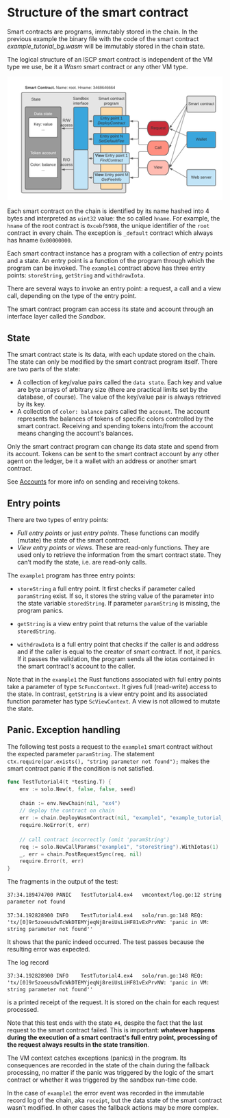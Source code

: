 # Structure of the smart contract

Smart contracts are programs, immutably stored in the chain. In the previous
example the binary file with the code of the smart contract
_example_tutorial_bg.wasm_ will be immutably stored in the chain state.

The logical structure of an ISCP smart contract is independent of the VM type we
use, be it a _Wasm_ smart contract or any other VM type.

![](../../static/img/tutorial/SC-structure.png)

Each smart contract on the chain is identified by its name hashed into 4 bytes
and interpreted as `uint32` value: the so called `hname`. For example,
the `hname` of the root contract is `0xcebf5908`, the unique identifier of the
`root` contract in every chain. The exception is `_default` contract which always has hname `0x00000000`.

Each smart contract instance has a program with a collection of entry points and
a state. An entry point is a function of the program through which the program
can be invoked. The `example1` contract above has three entry
points: `storeString`, `getString` and `withdrawIota`.

There are several ways to invoke an entry point: a request, a call and a view
call, depending on the type of the entry point.

The smart contract program can access its state and account through an interface
layer called the _Sandbox_.

## State

The smart contract state is its data, with each update stored on the chain. The
state can only be modified by the smart contract program itself. There are two
parts of the state:

- A collection of key/value pairs called the `data state`. Each key and value
  are byte arrays of arbitrary size (there are practical limits set by the
  database, of course). The value of the key/value pair is always retrieved by
  its key.
- A collection of `color: balance` pairs called the `account`. The account
  represents the balances of tokens of specific colors controlled by the smart
  contract. Receiving and spending tokens into/from the account means changing
  the account's balances.

Only the smart contract program can change its data state and spend from its
account. Tokens can be sent to the smart contract account by any other agent on
the ledger, be it a wallet with an address or another smart contract.

See [Accounts](../contract_core/accounts.md) for more info on sending and receiving tokens.

## Entry points

There are two types of entry points:

- _Full entry points_ or just _entry points_. These functions can modify
  (mutate) the state of the smart contract.
- _View entry points_ or _views_. These are read-only functions. They are used
  only to retrieve the information from the smart contract state. They can’t
  modify the state, i.e. are read-only calls.

The `example1` program has three entry points:

- `storeString` a full entry point. It first checks if parameter
  called `paramString` exist. If so, it stores the string value of the parameter
  into the state variable `storedString`. If parameter `paramString` is missing,
  the program panics.

- `getString` is a view entry point that returns the value of the
  variable `storedString`.

- `withdrawIota` is a full entry point that checks if the caller is and address
  and if the caller is equal to the creator of smart contract. If not, it
  panics. If it passes the validation, the program sends all the iotas contained
  in the smart contract's account to the caller.

Note that in the `example1` the Rust functions associated with full entry points
take a parameter of type `ScFuncContext`. It gives full (read-write) access to
the state. In contrast, `getString` is a view entry point and its associated
function parameter has type `ScViewContext`. A view is not allowed to mutate 
the state.

## Panic. Exception handling

The following test posts a request to the `example1` smart contract without 
the expected parameter `paramString`. The
statement `ctx.require(par.exists(), "string parameter not found");` makes 
the smart contract panic if the condition is not satisfied.

```go
func TestTutorial4(t *testing.T) {
	env := solo.New(t, false, false, seed)

	chain := env.NewChain(nil, "ex4")
	// deploy the contract on chain
	err := chain.DeployWasmContract(nil, "example1", "example_tutorial_bg.wasm")
	require.NoError(t, err)

	// call contract incorrectly (omit 'paramString')
	req := solo.NewCallParams("example1", "storeString").WithIotas(1)
	_, err = chain.PostRequestSync(req, nil)
	require.Error(t, err)
}
```

The fragments in the output of the test:

```
37:34.189474700	PANIC	TestTutorial4.ex4	vmcontext/log.go:12	string parameter not found

37:34.192828900	INFO	TestTutorial4.ex4	solo/run.go:148	REQ: 'tx/[0]9r5zoeusdwTcWkDTEMYjeqNj8reiUsLiHF81vExPrvNW: 'panic in VM: string parameter not found''
``` 

It shows that the panic indeed occurred. The test passes because the resulting
error was expected.

The log record
```
37:34.192828900	INFO	TestTutorial4.ex4	solo/run.go:148	REQ: 'tx/[0]9r5zoeusdwTcWkDTEMYjeqNj8reiUsLiHF81vExPrvNW: 'panic in VM: string parameter not found''
```
is a printed receipt of the request. It is stored on the chain for each request processed.

Note that this test ends with the state `#4`, despite the fact that the last
request to the smart contract failed. This is important: **whatever happens
during the execution of a smart contract's full entry point, processing of the 
request always results in the state transition**.

The VM context catches exceptions (panics) in the program. Its consequences are
recorded in the state of the chain during the fallback processing, no matter if
the panic was triggered by the logic of the smart contract or whether it was 
triggered by the sandbox run-time code.

In the case of `example1` the error event was recorded in the immutable record
log of the chain, aka `receipt`, but the data state of the smart contract wasn't modified. In
other cases the fallback actions may be more complex.
